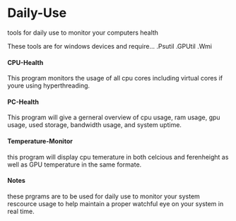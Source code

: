 # Daily-Use
tools for daily use to monitor your computers health

These tools are for windows devices and require...
.Psutil
.GPUtil
.Wmi

#### CPU-Health

This program monitors the usage of all cpu cores including virtual cores if youre using hyperthreading.

#### PC-Health

This program will give a gerneral overview of cpu usage, ram usage, gpu usage, used storage, bandwidth usage, and system uptime.

#### Temperature-Monitor

this program will display cpu temerature in both celcious and ferenheight as well as GPU temperature in the same formate.

#### Notes

these prgrams are to be used for daily use to monitor your system rescource usage to help maintain a proper watchful eye on your 
system in real time.
